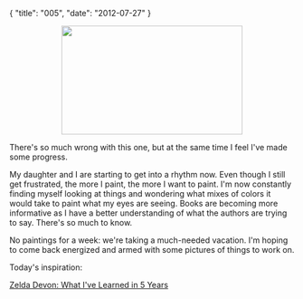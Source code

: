 {
    "title": "005",
    "date": "2012-07-27"
}

<center><a href="/images/IMAG0270.jpg"><img src="/images/IMAG0270.jpg" width="320" height="192" /></a></center>

There's so much wrong with this one, but at the same time I feel I've made some progress. 

My daughter and I are starting to get into a rhythm now.   Even though I still get frustrated, the more I paint, the more I want to paint.  I'm now constantly finding myself looking at things and wondering what mixes of colors it would take to paint what my eyes are seeing.  Books are becoming more informative as I have a better understanding of what the authors are trying to say.  There's so much to know.

No paintings for a week: we're taking a much-needed vacation.  I'm hoping to come back energized and armed with some pictures of things to work on.

Today's inspiration:

[Zelda Devon:  What I've Learned in 5 Years](http://www.teeteringbulb.com/blog/?p=1910)

